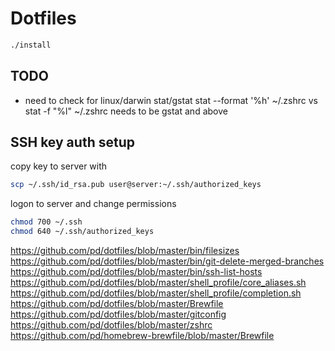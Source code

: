# Dotfiles

```bash
./install
```

## TODO

* need to check for linux/darwin
stat/gstat
stat --format '%h' ~/.zshrc
vs
stat -f "%l" ~/.zshrc
  needs to be gstat and above

## SSH key auth setup

copy key to server with

```bash
scp ~/.ssh/id_rsa.pub user@server:~/.ssh/authorized_keys
```

logon to server and change permissions

```bash
chmod 700 ~/.ssh
chmod 640 ~/.ssh/authorized_keys
```

https://github.com/pd/dotfiles/blob/master/bin/filesizes
https://github.com/pd/dotfiles/blob/master/bin/git-delete-merged-branches
https://github.com/pd/dotfiles/blob/master/bin/ssh-list-hosts
https://github.com/pd/dotfiles/blob/master/shell_profile/core_aliases.sh
https://github.com/pd/dotfiles/blob/master/shell_profile/completion.sh
https://github.com/pd/dotfiles/blob/master/Brewfile
https://github.com/pd/dotfiles/blob/master/gitconfig
https://github.com/pd/dotfiles/blob/master/zshrc
https://github.com/pd/homebrew-brewfile/blob/master/Brewfile

